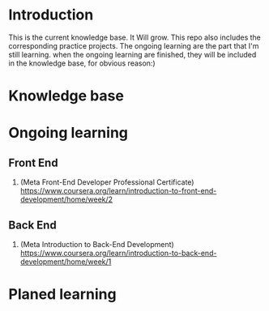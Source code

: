 # Introduction
This is the current knowledge base. It Will grow.
This repo also includes the corresponding practice projects.
The ongoing learning are the part that I'm still learning.
when the ongoing learning are finished, they will be included in the knowledge base, for obvious reason:)

# Knowledge base

# Ongoing learning
## Front End
1. (Meta Front-End Developer Professional Certificate) https://www.coursera.org/learn/introduction-to-front-end-development/home/week/2

## Back End
1. (Meta Introduction to Back-End Development) https://www.coursera.org/learn/introduction-to-back-end-development/home/week/1

# Planed learning
